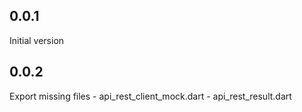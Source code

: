 ## 0.0.1

Initial version

## 0.0.2

Export missing files
    - api_rest_client_mock.dart
    - api_rest_result.dart